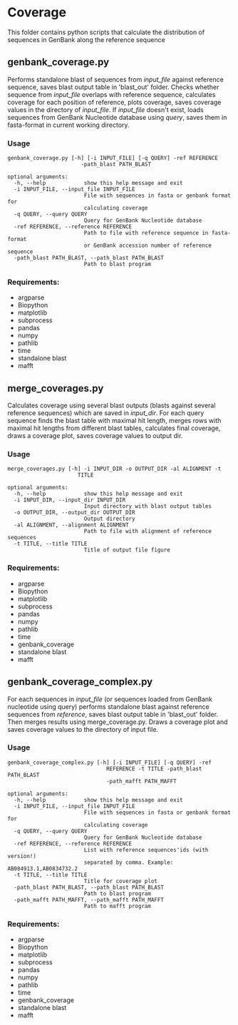 # Coverage
This folder contains python scripts that calculate the distribution of sequences in GenBank along the reference sequence


## genbank_coverage.py


Performs standalone blast of sequences from *input_file* against reference sequence, saves blast output table in 'blast_out' folder.
Checks whether sequence from *input_file* overlaps with reference sequence, calculates coverage for each position of reference, plots coverage, 
saves coverage values in the directory of *input_file*. If *input_file* doesn't exist, loads sequences from GenBank Nucleotide database 
using *query*, saves them in fasta-format in current working directory.


### Usage

```
genbank_coverage.py [-h] [-i INPUT_FILE] [-q QUERY] -ref REFERENCE
                       -path_blast PATH_BLAST

optional arguments:
  -h, --help            show this help message and exit
  -i INPUT_FILE, --input_file INPUT_FILE
                        File with sequences in fasta or genbank format for
                        calculating coverage
  -q QUERY, --query QUERY
                        Query for GenBank Nucleotide database
  -ref REFERENCE, --reference REFERENCE
                        Path to file with reference sequence in fasta-format
                        or GenBank accession number of reference sequence
  -path_blast PATH_BLAST, --path_blast PATH_BLAST
                        Path to blast program
```

### Requirements:

* argparse
* Biopython
* matplotlib
* subprocess
* pandas
* numpy
* pathlib
* time
* standalone blast
* mafft


##  merge_coverages.py


Calculates coverage using several blast outputs (blasts against several reference sequences) which 
are saved in *input_dir*. For each query sequence finds the blast table with maximal hit length,
 merges rows with maximal hit lengths from different blast tables, calculates final coverage, 
 draws a coverage plot, saves coverage values to output dir.

### Usage
```
merge_coverages.py [-h] -i INPUT_DIR -o OUTPUT_DIR -al ALIGNMENT -t
                      TITLE

optional arguments:
  -h, --help            show this help message and exit
  -i INPUT_DIR, --input_dir INPUT_DIR
                        Input directory with blast output tables
  -o OUTPUT_DIR, --output_dir OUTPUT_DIR
                        Output directory
  -al ALIGNMENT, --alignment ALIGNMENT
                        Path to file with alignment of reference sequences
  -t TITLE, --title TITLE
                        Title of output file figure

```
### Requirements:

* argparse
* Biopython
* matplotlib
* subprocess
* pandas
* numpy
* pathlib
* time
* genbank_coverage
* standalone blast
* mafft

                        
##  genbank_coverage_complex.py

For each sequences in *input_file* (or sequences loaded from GenBank nucleotide using query) 
performs standalone blast against reference sequences from *reference*, saves blast output table in 'blast_out' folder.
Then merges results using merge_coverage.py. Draws a coverage plot and saves coverage values to the directory of input file.

### Usage
```
genbank_coverage_complex.py [-h] [-i INPUT_FILE] [-q QUERY] -ref
                               REFERENCE -t TITLE -path_blast PATH_BLAST
                               -path_mafft PATH_MAFFT

optional arguments:
  -h, --help            show this help message and exit
  -i INPUT_FILE, --input_file INPUT_FILE
                        File with sequences in fasta or genbank format for
                        calculating coverage
  -q QUERY, --query QUERY
                        Query for GenBank Nucleotide database
  -ref REFERENCE, --reference REFERENCE
                        List with reference sequences'ids (with version!)
                        separated by comma. Example: AB084913.1,AB0834732.2
  -t TITLE, --title TITLE
                        Title for coverage plot
  -path_blast PATH_BLAST, --path_blast PATH_BLAST
                        Path to blast program
  -path_mafft PATH_MAFFT, --path_mafft PATH_MAFFT
                        Path to mafft program
```

### Requirements:

* argparse
* Biopython
* matplotlib
* subprocess
* pandas
* numpy
* pathlib
* time
* genbank_coverage
* standalone blast
* mafft
